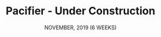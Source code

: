---
title: "Pacifier - Under Construction"
date: "NOVEMBER, 2019 (6 WEEKS)"
team: "Team: 1"
desc: "This page is under construction. Come back soon!"
square: ./pacifier/coverImageIpacfier.png
order: 7
worktype: "notux"
content: "index"
---